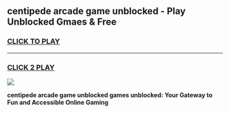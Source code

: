 
## centipede arcade game unblocked - Play Unblocked Gmaes & Free
<h3>
<a href="https://premium.freeplayer.one?title=centipede_arcade_game_unblocked&ref=19F">CLICK TO PLAY</a></h3>
<hr>

<h3>
<a href="https://premium.freeplayer.one?title=centipede_arcade_game_unblocked&ref=19F">CLICK 2 PLAY</a>
  
</h3>

<a href="https://premium.freeplayer.one?title=centipede_arcade_game_unblocked&ref=19F/"><img src="https://clearcache.store/games.png"></a>


**centipede arcade game unblocked games unblocked: Your Gateway to Fun and Accessible Online Gaming**
